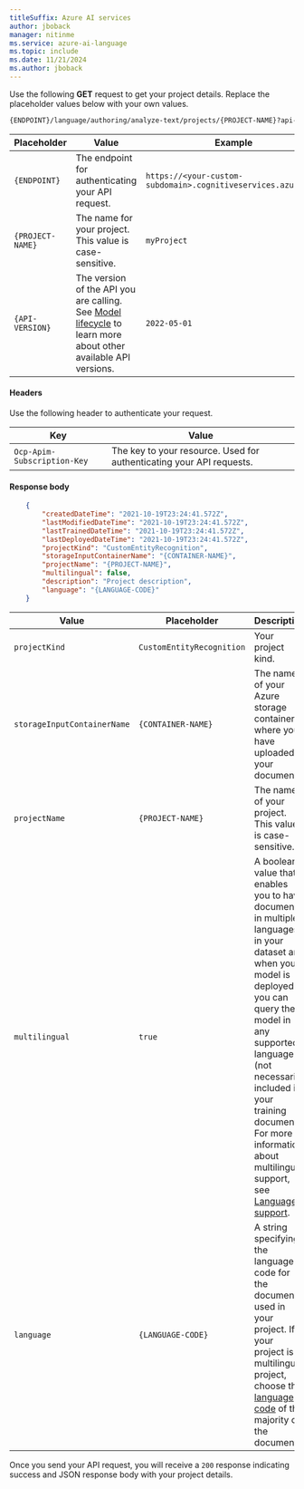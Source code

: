 ```yaml
---
titleSuffix: Azure AI services
author: jboback
manager: nitinme
ms.service: azure-ai-language
ms.topic: include
ms.date: 11/21/2024
ms.author: jboback
---
```


Use the following **GET** request to get your project details. Replace the placeholder values below with your own values. 

```rest
{ENDPOINT}/language/authoring/analyze-text/projects/{PROJECT-NAME}?api-version={API-VERSION}
```

|Placeholder  |Value  | Example |
|---------|---------|---------|
|`{ENDPOINT}`     | The endpoint for authenticating your API request.   | `https://<your-custom-subdomain>.cognitiveservices.azure.com` |
|`{PROJECT-NAME}`     | The name for your project. This value is case-sensitive.  | `myProject` |
|`{API-VERSION}`     | The version of the API you are calling. See [Model lifecycle](../../../concepts/model-lifecycle.md#choose-the-model-version-used-on-your-data) to learn more about other available API versions.  | `2022-05-01` |

#### Headers

Use the following header to authenticate your request. 

|Key|Value|
|--|--|
|`Ocp-Apim-Subscription-Key`| The key to your resource. Used for authenticating your API requests.|

#### Response body

```json
    {
        "createdDateTime": "2021-10-19T23:24:41.572Z",
        "lastModifiedDateTime": "2021-10-19T23:24:41.572Z",
        "lastTrainedDateTime": "2021-10-19T23:24:41.572Z",
        "lastDeployedDateTime": "2021-10-19T23:24:41.572Z",
        "projectKind": "CustomEntityRecognition",
        "storageInputContainerName": "{CONTAINER-NAME}",
        "projectName": "{PROJECT-NAME}",
        "multilingual": false,
        "description": "Project description",
        "language": "{LANGUAGE-CODE}"
    }
```

|Value | Placeholder  | Description | Example |
|---------|---------|---------|---------|
| `projectKind` | `CustomEntityRecognition` | Your project kind. | `CustomEntityRecognition` |
| `storageInputContainerName` | `{CONTAINER-NAME}` | The name of your Azure storage container where you have uploaded your documents.   | `myContainer` |
| `projectName` | `{PROJECT-NAME}` | The name of your project. This value is case-sensitive. | `myProject` |
| `multilingual` | `true`| A boolean value that enables you to have documents in multiple languages in your dataset and when your model is deployed you can query the model in any supported language (not necessarily included in your training documents. For more information about multilingual support, see [Language support](../../language-support.md#multi-lingual-option). | `true`|
| `language` | `{LANGUAGE-CODE}` |  A string specifying the language code for the documents used in your project. If your project is a multilingual project, choose the [language code](../../language-support.md) of the majority of the documents. |`en-us`|

Once you send your API request, you will receive a `200` response indicating success and JSON response body with your project details.
